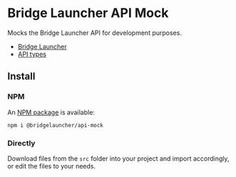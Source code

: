 # Bridge Launcher API Mock

Mocks the Bridge Launcher API for development purposes.

- [Bridge Launcher](https://github.com/bridgelauncher)
- [API types](https://github.com/bridgelauncher/api)

## Install

### NPM

An [NPM package](https://www.npmjs.com/package/@bridgelauncher/api-mock) is available:

```
npm i @bridgelauncher/api-mock
```

### Directly

Download files from the `src` folder into your project and import accordingly, or edit the files to your needs.

